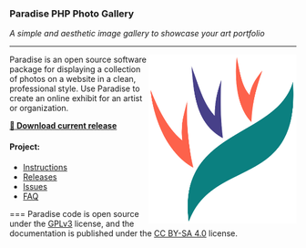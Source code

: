 ### Paradise PHP Photo Gallery

*A simple and aesthetic image gallery to showcase your art portfolio*

---
<img align=right width=260 src=website/graphics/paradise-logo.png>

Paradise is an open source software package for displaying a collection of photos on a website in
a clean, professional style.  Use Paradise to create an online exhibit for an artist or
organization.

**[:large_blue_circle: Download current release](https://github.com/center-key/paradise/raw/master/releases/paradise-install-files.zip)**

#### Project:
   * [Instructions](http://centerkey.com/paradise/)
   * [Releases](https://github.com/center-key/paradise/tree/master/releases)
   * [Issues](https://github.com/center-key/paradise/issues)
   * [FAQ](https://github.com/center-key/paradise/wiki/faq)

===
Paradise code is open source under the
[GPLv3](https://github.com/center-key/paradise/blob/master/LICENSE.txt) license,
and the documentation is published under the
[CC BY-SA 4.0](http://creativecommons.org/licenses/by-sa/4.0) license.
